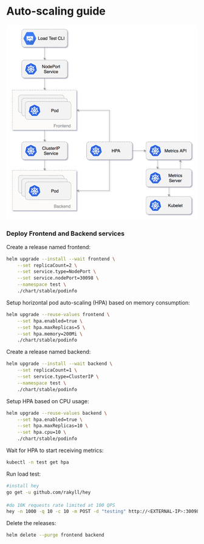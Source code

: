 # Auto-scaling guide 

![OpenFaaS](diagrams/auto-scaling.png)

### Deploy Frontend and Backend services

Create a release named frontend:

```bash
helm upgrade --install --wait frontend \
    --set replicaCount=2 \
    --set service.type=NodePort \
    --set service.nodePort=30098 \
    --namespace test \
    ./chart/stable/podinfo
```

Setup horizontal pod auto-scaling (HPA) based on memory consumption:

```bash
helm upgrade --reuse-values frontend \
    --set hpa.enabled=true \
    --set hpa.maxReplicas=5 \
    --set hpa.memory=200Mi \
    ./chart/stable/podinfo
```

Create a release named backend:

```bash
helm upgrade --install --wait backend \
    --set replicaCount=1 \
    --set service.type=ClusterIP \
    --namespace test \
    ./chart/stable/podinfo
```

Setup HPA based on CPU usage:

```bash
helm upgrade --reuse-values backend \
    --set hpa.enabled=true \
    --set hpa.maxReplicas=10 \
    --set hpa.cpu=10 \
    ./chart/stable/podinfo
```

Wait for HPA to start receiving metrics:

```bash
kubectl -n test get hpa
```

Run load test:

```bash
#install hey
go get -u github.com/rakyll/hey

#do 10K requests rate limited at 100 QPS
hey -n 1000 -q 10 -c 10 -m POST -d "testing" http://<EXTERNAL-IP>:30098/backend
```

Delete the releases:

```bash
helm delete --purge frontend backend
```

